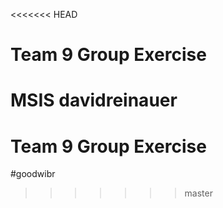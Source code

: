 <<<<<<< HEAD
# Team 9 Group Exercise 
MSIS
davidreinauer
=======
# Team 9 Group Exercise
 #goodwibr
>>>>>>> master
